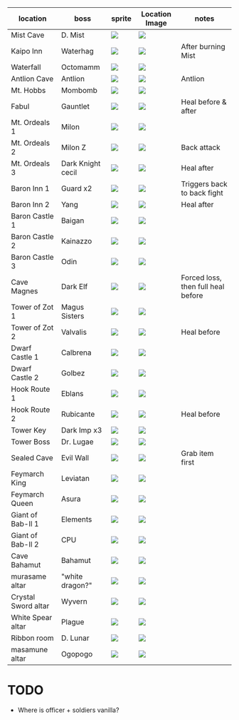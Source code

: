 | location            | boss              | sprite                               | Location Image                            | notes               |
| ------------------- | ----------------- | ------------------------------------ | ----------------------------------------- | ------------------- |
| Mist Cave           | D. Mist           | ![](boss_sprites/d_mist.png)         | ![](boss_locations/d_mist.png)            |                     |
| Kaipo Inn           | Waterhag          | ![](boss_sprites/blue_guy.png)       | ![](boss_locations/kaipo.png)             | After burning Mist  |
| Waterfall           | Octomamm          | ![](boss_sprites/octomamm.png)       | ![](boss_locations/waterfall.png)         |                     |
| Antlion Cave        | Antlion           | ![](boss_sprites/antlion.png)        | ![](boss_locations/antlion.png)           | Antlion             |
| Mt. Hobbs           | Mombomb           | ![](boss_sprites/mombomb.png)        | ![](boss_locations/mt_hobbs.png)          |                     |
| Fabul               | Gauntlet          | ![](boss_sprites/blue_guy.png)       | ![](boss_locations/fabul.png)             | Heal before & after |
| Mt. Ordeals 1       | Milon             | ![](boss_sprites/purple_guy.png)     | ![](boss_locations/mt_ordeals_1.png)      |                     |
| Mt. Ordeals 2       | Milon Z           | ![](boss_sprites/purple_guy.png)     | ![](boss_locations/mt_ordeals_2.png)      | Back attack         |
| Mt. Ordeals 3       | Dark Knight cecil | ![](boss_sprites/dkc.png)            | ![](boss_locations/mt_ordeals_3.png)      | Heal after          |
| Baron Inn 1         | Guard x2          | ![](boss_sprites/blue_guard.png)     | ![](boss_locations/baron_inn.png)         | Triggers back to back fight |
| Baron Inn 2         | Yang              | ![](boss_sprites/yang.png)           | ![](boss_locations/baron_inn.png)         | Heal after          |
| Baron Castle 1      | Baigan            | ![](boss_sprites/red_guard.png)      | ![](boss_locations/baron_1.png)           |                     |
| Baron Castle 2      | Kainazzo          | ![](boss_sprites/kainazzo.png)       | ![](boss_locations/baron_2.png)           |                     |
| Baron Castle 3      | Odin              | ![](boss_sprites/king.png)           | ![](boss_locations/baron_3.png)           |                     |
| Cave Magnes         | Dark Elf          | ![](boss_sprites/dark_elf.png)       | ![](boss_locations/cave_magnes.png)       | Forced loss, then full heal before |
| Tower of Zot 1      | Magus Sisters     | ![](boss_sprites/magus_sisters.png)  | ![](boss_locations/zot_1.png)             |                     |
| Tower of Zot 2      | Valvalis          | ![](boss_sprites/valvalis.png)       | ![](boss_locations/zot_2.png)             | Heal before         |
| Dwarf Castle 1      | Calbrena          | ![](boss_sprites/.png)               | ![](boss_locations/dwarf_castle.png)      |                     |
| Dwarf Castle 2      | Golbez            | ![](boss_sprites/golbez.png)         | ![](boss_locations/dwarf_castle.png)      |                     |
| Hook Route 1        | Eblans            | ![](boss_sprites/kqeblan.png)        | ![](boss_locations/hook_route_1.png)      |                     |
| Hook Route 2        | Rubicante         | ![](boss_sprites/rubicante.png)      | ![](boss_locations/hook_route_2.png)      | Heal before         |
| Tower Key           | Dark Imp x3       | ![](boss_sprites/red_guy.png)        | ![](boss_locations/tower_key.png)         |                     |
| Tower Boss          | Dr. Lugae         | ![](boss_sprites/lugae.png)          | ![](boss_locations/tower_boss.png)        |                     |
| Sealed Cave         | Evil Wall         | ![](boss_sprites/.png)               | ![](boss_locations/sealed_cave.png)       | Grab item first     |
| Feymarch King       | Leviatan          | ![](boss_sprites/leviatan.png)       | ![](boss_locations/feymarch_king.png)     |                     |
| Feymarch Queen      | Asura             | ![](boss_sprites/asura.png)          | ![](boss_locations/feymarch_queen.png)    |                     |
| Giant of Bab-Il 1   | Elements          | ![](boss_sprites/rubicante.png)      | ![](boss_locations/babil_1.png)           |                     |
| Giant of Bab-Il 2   | CPU               | ![](boss_sprites/.png)               | ![](boss_locations/babil_2.png)           |                     |
| Cave Bahamut        | Bahamut           | ![](boss_sprites/bahamut.png)        | ![](boss_locations/cave_bahamut.png)      |                     |
| murasame altar      | "white dragon?"   | ![](boss_sprites/sparkle.png)        | ![](boss_locations/murasame_altar.png)    |                     |
| Crystal Sword altar | Wyvern            | ![](boss_sprites/sparkle.png)        | ![](boss_locations/crystal_sword_altar.png)|                    |
| White Spear altar   | Plague            | ![](boss_sprites/sparkle.png)        | ![](boss_locations/white_spear_altar.png) |                     |
| Ribbon room         | D. Lunar          | ![](boss_sprites/sparkle.png)        | ![](boss_locations/ribbon_room.png)       |                     |
| masamune altar      | Ogopogo           | ![](boss_sprites/sparkle.png)        | ![](boss_locations/masamune_altar.png)    |                     |

# TODO

* Where is officer + soldiers vanilla?
